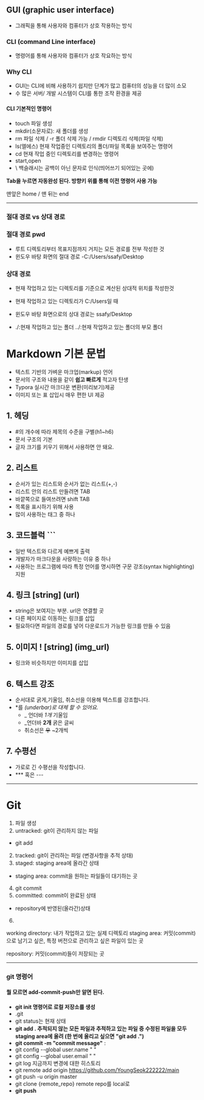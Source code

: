 

## GUI (graphic user interface)

- 그래픽을 통해 사용자와 컴퓨터가 상호 작용하는 방식	

### CLI (command Line interface)

- 명령어를 통해 사용자와 컴퓨터가 상호 작요하는 방식



### Why CLI 

- GUI는 CLI에 비해 사용하기 쉽지만 단계가 많고 컴퓨터의 성능을 더 많이 소모
- 수 많은 서버/ 개발 시스템이 CLI를 통한 조작 환경을 제공



#### CLI 기본적인 명령어



- touch 파일 생성
- mkdir(소문자로): 새 폴더를 생성
- rm 파일 삭제 / -r 폴더 삭제 가능  / rmdir   디렉토리 삭제(파일 삭제)
- ls(엘에스)  현재 작업중인 디렉토리의 폴더/파일 목록을 보여주는 명령어
- cd 현재 작업 중인 디렉토리를 변경하는 명령어
- start,open 
- \ 백슬래시는 공백이 아닌 문자로 인식(띄어쓰기 되어있는 곳에)

__Tab을 누르면 자동완성 된다. 방향키 위를 통해 이전 명령어 사용 가능__

맨앞은 home / 맨 뒤는 end

---------



### 절대 경로 vs 상대 경로



### 절대 경로  pwd

- 루트 디렉토리부터 목표지점까지 거치는 모든 경로를 전부 작성한 것
- 윈도우 바탕 화면의 절대 경로 -C:/Users/ssafy/Desktop

### 상대 경로

- 현재 작업하고 있는 디렉토리를 기준으로 계산된 상대적 위치를 작성한것
- 현재 작업하고 있는 디렉토리가 C:/Users일 때
- 윈도우 바탕 화면으로의 상대 경로는  ssafy/Desktop

- ./:현재 작업하고 있는 폴더		../:현재 작업하고 있는 폴더의 부모 폴더

# Markdown 기본 문법

- 텍스트 기반의 가벼운 마크업(markup\) 언어
- 문서의 구조와 내용을 같이  __쉽고 빠르게__ 적고자 탄생
- Typora 실시간 마크다운 변환(미리보기)제공
- 이미지 또는 표 삽입시 매우 편한 UI 제공



## 1. 헤딩

-  #의 개수에 따라 제목의 수준을 구별(h1~h6)
- 문서 구조의 기본
- 글자 크기를 키우기 위해서 사용하면 안 돼요.



## 2. 리스트

- 순서가 있는 리스트와 순서가 없는 리스트(+,-)
- 리스트 안의 리스트 만들려면 TAB
- 바깥쪽으로 들여쓰려면 shift TAB
- 목록을 표시하기 위해 사용
- 많이 사용하는 태그 중 하나



## 3. 코드블럭 ```

- 일반 텍스트와 다르게 예쁘게 출력
- 개발자가 마크다운을 사랑하는 이유 중 하나
- 사용하는 프로그램에 따라 특정 언어를 명시하면 구문 강조(syntax highlighting) 지원



## 4. 링크 [string] (url)

- string은 보여지는 부분. url은 연결할 곳
- 다른 페이지로 이동하는 링크를 삽입
- 필요하다면 파일의 경로를 넣어 다운로드가 가능한 링크를 만들 수 있음



## 5. 이미지  ! [string] (img_url)

- 링크와 비슷하지만 이미지를 삽입



## 6. 텍스트 강조

- 순서대로 굵게,기울임, 취소선을 이용해 텍스트를 강조합니다.
- *를  _(underbar)로 대체 할 수 있어요._
  - _ 언더바 _1개_  기울임
  - _언더바 __2개__ 굵은 글씨
  - 취소선은 ~~우~~  ~2개씩



## 7. 수평선

- 가로로 긴 수평선을 작성합니다.
- *** 혹은 ---
------
# Git
1. 파일 생성
  1. untracked: git이 관리하지 않는 파일
  - git add
2. tracked: git이 관리하는 파일 (변경사항을 추적 상태)
3. staged: staging area에 올라간 상태 
  - staging area: commit을 원하는 파일들이 대기하는 곳
4.  git commit
5. committed: commit이 완료된 상태
- repository에 반영된(올라간)상태
6. 


working directory: 내가 작업하고 있는 실제 디렉토리
staging area: 커밋(commit)으로 남기고 싶은, 특정 버전으로 관리하고 싶은 파일이 있는 곳


repository: 커밋(commit)들이 저장되는 곳

----
### git 명령어
#### 뭘 모르면 add-commit-push만 알면 된다.
- __git init 명령어로 로컬 저장소를 생성__
- .git  
- git status는 현재 상태 
- __git add . 추적되지 않는 모든 파일과 추적하고 있는 파일 중 수정된 파일을 모두 staging area에 올려 (한 번에 올리고 싶으면 "git add .")__ 
- __git commit -m "commit message"__ :
- git config --global user.name " "
- git config --global user.email " "
- git log 지금까지 변경에 대한 히스토리
- git remote add origin https://github.com/YoungSeok222222/main
- git push -u origin master
- git clone {remote_repo} remote repo를 local로
- __git push__ 